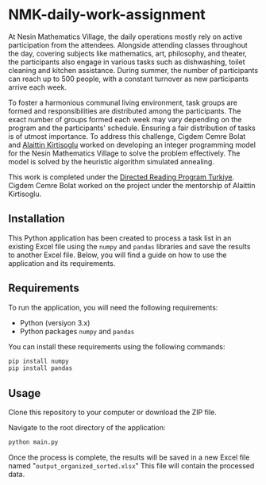 # NMK-daily-work-assignment
At Nesin Mathematics Village, the daily operations mostly rely on active participation from the attendees. Alongside attending classes throughout the day, covering subjects like mathematics, art, philosophy, and theater, the participants also engage in various tasks such as dishwashing, toilet cleaning and kitchen assistance. During summer, the number of participants can reach up to 500 people, with a constant turnover as new participants arrive each week.

To foster a harmonious communal living environment, task groups are formed and responsibilities are distributed among the participants. The exact number of groups formed each week may vary depending on the program and the participants' schedule. Ensuring a fair distribution of tasks is of utmost importance. To address this challenge, Cigdem Cemre Bolat and [Alaittin Kirtisoglu](https://kirtisoglu.github.io/) worked on developing an integer programming model for the Nesin Mathematics Village to solve the problem effectively. The model is solved by the heuristic algorithm simulated annealing.

This work is completed under the [Directed Reading Program Turkiye](https://sites.google.com/view/drp-turkey/). Cigdem Cemre Bolat worked on the project under the mentorship of Alaittin Kirtisoglu.

## Installation 

This Python application has been created to process a task list in an existing Excel file using the `numpy` and `pandas` libraries and save the results to another Excel file. Below, you will find a guide on how to use the application and its requirements.


## Requirements

To run the application, you will need the following requirements:

- Python (versiyon 3.x)
- Python packages  `numpy` and `pandas` 

You can install these requirements using the following commands:

```bash
pip install numpy
pip install pandas
```

## Usage
Clone this repository to your computer or download the ZIP file.

Navigate to the root directory of the application:

```bash
python main.py
```

Once the process is complete, the results will be saved in a new Excel file named "`output_organized_sorted.xlsx`"  This file will contain the processed data.

